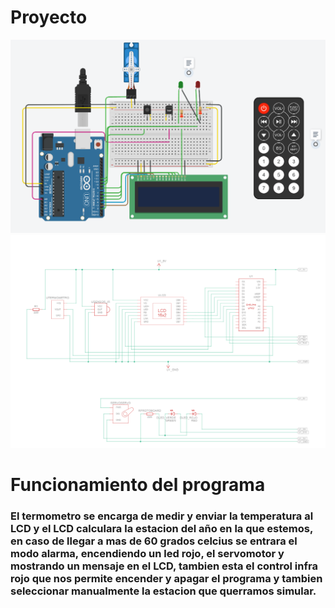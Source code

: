 # Proyecto

<img src="https://github.com/0Mateciotti/Parcial-spd-2-/blob/main/Parcial%20Spd%202/imagenes/parcial%202%20spd.png?raw=true" width="800">
<img src="https://github.com/0Mateciotti/Parcial-spd-2-/blob/main/Parcial%20Spd%202/imagenes/esquematica%20spd%202.png?raw=true" width="800">

# Funcionamiento del programa

### El termometro se encarga de medir y enviar la temperatura al LCD y el LCD calculara la estacion del año en la que estemos, en caso de llegar a mas de 60 grados celcius se entrara el modo alarma, encendiendo un led rojo, el servomotor y mostrando un mensaje en el LCD, tambien esta el control infra rojo que nos permite encender y apagar el programa y tambien seleccionar manualmente la estacion que querramos simular.
